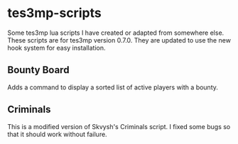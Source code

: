 # tes3mp-scripts
Some tes3mp lua scripts I have created or adapted from somewhere else. These scripts are for tes3mp version 0.7.0.
They are updated to use the new hook system for easy installation.

## Bounty Board
Adds a command to display a sorted list of active players with a bounty.

## Criminals
This is a modified version of Skvysh's Criminals script. I fixed some bugs so that it should work without failure.
